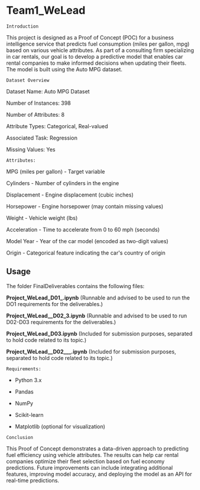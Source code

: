 # Team1_WeLead
`Introduction`

This project is designed as a Proof of Concept (POC) for a business intelligence service that predicts fuel consumption (miles per gallon, mpg) based on various vehicle attributes. As part of a consulting firm specializing in car rentals, our goal is to develop a predictive model that enables car rental companies to make informed decisions when updating their fleets. The model is built using the Auto MPG dataset.

`Dataset Overview`

Dataset Name: Auto MPG Dataset

Number of Instances: 398

Number of Attributes: 8

Attribute Types: Categorical, Real-valued

Associated Task: Regression

Missing Values: Yes

`Attributes:`

MPG (miles per gallon) - Target variable

Cylinders - Number of cylinders in the engine

Displacement - Engine displacement (cubic inches)

Horsepower - Engine horsepower (may contain missing values)

Weight - Vehicle weight (lbs)

Acceleration - Time to accelerate from 0 to 60 mph (seconds)

Model Year - Year of the car model (encoded as two-digit values)

Origin - Categorical feature indicating the car's country of origin

## Usage

The folder FinalDeliverables contains the following files:

**Project_WeLead_D01_.ipynb**
(Runnable and advised to be used to run the DO1 requirements for the deliverables.)

**Project_WeLead__D02_3.ipynb**
(Runnable and advised to be used to run D02-D03 requirements for the deliverables.)

**Project_WeLead_D03.ipynb**
(Included for submission purposes, separated to hold code related to its topic.)

**Project_WeLead__D02___.ipynb**
(Included for submission purposes, separated to hold code related to its topic.)

`Requirements:`

- Python 3.x

- Pandas

- NumPy

- Scikit-learn

- Matplotlib (optional for visualization)

`Conclusion`

This Proof of Concept demonstrates a data-driven approach to predicting fuel efficiency using vehicle attributes. The results can help car rental companies optimize their fleet selection based on fuel economy predictions. Future improvements can include integrating additional features, improving model accuracy, and deploying the model as an API for real-time predictions.
